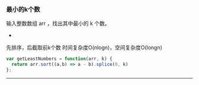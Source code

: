 ### 最小的k个数
输入整数数组 arr ，找出其中最小的 k 个数。

- 
先排序，后截取前k个数
时间复杂度O(nlogn)，空间复杂度O(longn)
```js
var getLeastNumbers = function(arr, k) {
  return arr.sort((a,b) => a - b).splice(0, k)
};
```

****
```js

```